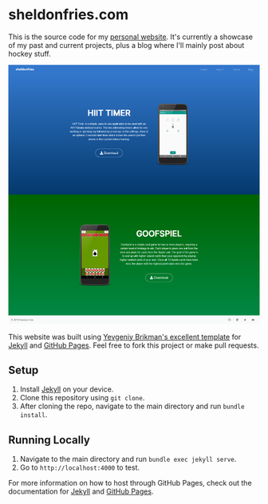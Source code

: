 # sheldonfries.com

This is the source code for my [personal website](https://sheldonfries.com). It's currently a showcase of my past and current projects, plus a blog where I'll mainly post about hockey stuff.

![Sheldon Fries Website Screenshot](/images/site-screenshot.png)

This website was built using [Yevgeniy Brikman's excellent template](https://github.com/brikis98/yevgeniy-brikman-homepage) for [Jekyll](http://jekyllrb.com/) and [GitHub Pages](https://pages.github.com/). Feel free to fork this project or make pull requests.



## Setup
1. Install [Jekyll](http://jekyllrb.com/docs/installation/) on your device.
2. Clone this repository using `git clone`.
3. After cloning the repo, navigate to the main directory and run `bundle install`.



## Running Locally
1. Navigate to the main directory and run `bundle exec jekyll serve`.
2. Go to `http://localhost:4000` to test.



For more information on how to host through GitHub Pages, check out the documentation for [Jekyll](http://jekyllrb.com/) and [GitHub Pages](https://pages.github.com/).